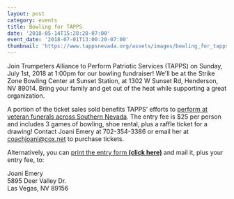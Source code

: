 ```yaml
---
layout: post
category: events
title: Bowling for TAPPS
date: '2018-05-14T15:28:20-07:00'
event_date: '2018-07-01T13:00:20-07:00'
thumbnail: 'https://www.tappsnevada.org/assets/images/bowling_for_tapps_20180701.jpg'
---
```

Join Trumpeters Alliance to Perform Patriotic Services (TAPPS) on Sunday, July 1st, 2018 at 1:00pm for our bowling fundraiser!  We'll be at the Strike Zone Bowling Center at Sunset Station, at 1302 W Sunset Rd, Henderson, NV 89014. Bring your family and get out of the heat while supporting a great organization.

A portion of the ticket sales sold benefits TAPPS’ efforts to [perform at veteran funerals across Southern Nevada](/mission.html).  The entry fee is $25 per person and includes 3 games of bowling, shoe rental, plus a raffle ticket for a drawing! Contact Joani Emery at 702-354-3386 or email her at coachjoani@cox.net to purchase tickets.

Alternatively, you can [print the entry form <strong>(click here)</strong>](https://www.tappsnevada.org/assets/images/bowling_for_tapps_20180701.jpg) and mail it, plus your entry fee, to:

Joani Emery  
5895 Deer Valley Dr.  
Las Vegas, NV  89156